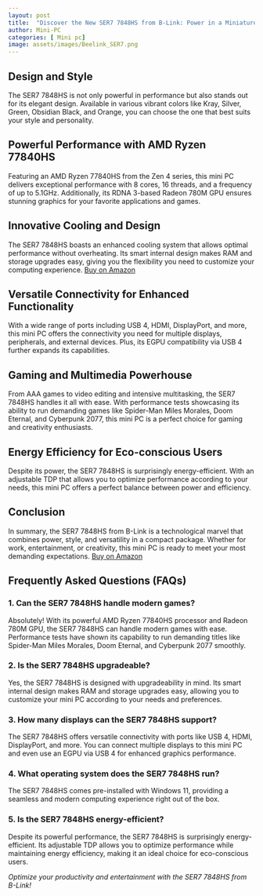 ```yaml
---
layout: post
title:  "Discover the New SER7 7848HS from B-Link: Power in a Miniature Package!"
author: Mini-PC
categories: [ Mini pc]
image: assets/images/Beelink_SER7.png
--- 
```



## Design and Style

The SER7 7848HS is not only powerful in performance but also stands out for its elegant design. Available in various vibrant colors like Kray, Silver, Green, Obsidian Black, and Orange, you can choose the one that best suits your style and personality.

## Powerful Performance with AMD Ryzen 77840HS

Featuring an AMD Ryzen 77840HS from the Zen 4 series, this mini PC delivers exceptional performance with 8 cores, 16 threads, and a frequency of up to 5.1GHz. Additionally, its RDNA 3-based Radeon 780M GPU ensures stunning graphics for your favorite applications and games.

## Innovative Cooling and Design

The SER7 7848HS boasts an enhanced cooling system that allows optimal performance without overheating. Its smart internal design makes RAM and storage upgrades easy, giving you the flexibility you need to customize your computing experience. [Buy on Amazon](https://amzn.to/49SBN5T)


## Versatile Connectivity for Enhanced Functionality

With a wide range of ports including USB 4, HDMI, DisplayPort, and more, this mini PC offers the connectivity you need for multiple displays, peripherals, and external devices. Plus, its EGPU compatibility via USB 4 further expands its capabilities.

## Gaming and Multimedia Powerhouse

From AAA games to video editing and intensive multitasking, the SER7 7848HS handles it all with ease. With performance tests showcasing its ability to run demanding games like Spider-Man Miles Morales, Doom Eternal, and Cyberpunk 2077, this mini PC is a perfect choice for gaming and creativity enthusiasts.

## Energy Efficiency for Eco-conscious Users

Despite its power, the SER7 7848HS is surprisingly energy-efficient. With an adjustable TDP that allows you to optimize performance according to your needs, this mini PC offers a perfect balance between power and efficiency.

## Conclusion

In summary, the SER7 7848HS from B-Link is a technological marvel that combines power, style, and versatility in a compact package. Whether for work, entertainment, or creativity, this mini PC is ready to meet your most demanding expectations. [Buy on Amazon](https://amzn.to/49SBN5T)

## Frequently Asked Questions (FAQs)

### 1. Can the SER7 7848HS handle modern games?

Absolutely! With its powerful AMD Ryzen 77840HS processor and Radeon 780M GPU, the SER7 7848HS can handle modern games with ease. Performance tests have shown its capability to run demanding titles like Spider-Man Miles Morales, Doom Eternal, and Cyberpunk 2077 smoothly.

### 2. Is the SER7 7848HS upgradeable?

Yes, the SER7 7848HS is designed with upgradeability in mind. Its smart internal design makes RAM and storage upgrades easy, allowing you to customize your mini PC according to your needs and preferences.

### 3. How many displays can the SER7 7848HS support?

The SER7 7848HS offers versatile connectivity with ports like USB 4, HDMI, DisplayPort, and more. You can connect multiple displays to this mini PC and even use an EGPU via USB 4 for enhanced graphics performance.

### 4. What operating system does the SER7 7848HS run?

The SER7 7848HS comes pre-installed with Windows 11, providing a seamless and modern computing experience right out of the box.

### 5. Is the SER7 7848HS energy-efficient?

Despite its powerful performance, the SER7 7848HS is surprisingly energy-efficient. Its adjustable TDP allows you to optimize performance while maintaining energy efficiency, making it an ideal choice for eco-conscious users.

*Optimize your productivity and entertainment with the SER7 7848HS from B-Link!*
